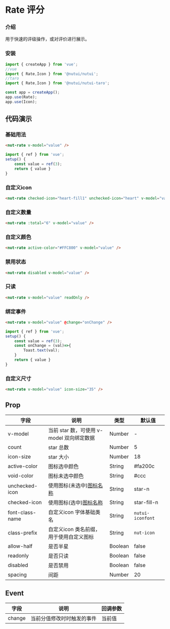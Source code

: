 # Rate 评分

### 介绍

用于快速的评级操作，或对评价进行展示。

### 安装

``` javascript
import { createApp } from 'vue';
//vue
import { Rate,Icon } from '@nutui/nutui';
//taro
import { Rate,Icon } from '@nutui/nutui-taro';

const app = createApp();
app.use(Rate);
app.use(Icon);
```

## 代码演示

### 基础用法

``` html
<nut-rate v-model="value" />
```

``` javascript
import { ref } from 'vue';
setup() {
    const value = ref(3);
    return { value }
}
```

### 自定义icon

``` html
<nut-rate checked-icon="heart-fill1" unchecked-icon="heart" v-model="value" />
```

### 自定义数量

``` html
<nut-rate :total="6" v-model="value" />
```

### 自定义颜色

``` html
<nut-rate active-color="#FFC800" v-model="value" />
```

### 禁用状态

``` html
<nut-rate disabled v-model="value" />
```

### 只读

``` html
<nut-rate v-model="value" readOnly />
```
### 绑定事件

``` html
<nut-rate v-model="value" @change="onChange" />
```
``` javascript
import { ref } from 'vue';
setup() {
    const value = ref(3);
    const onChange = (val)=>{
        Toast.text(val);
    }
    return { value }
}
```
### 自定义尺寸

``` html
<nut-rate v-model="value" icon-size="35" />
```



## Prop

| 字段            | 说明                                      | 类型    | 默认值           |
|-----------------|-------------------------------------------|---------|------------------|
| v-model         | 当前 star 数，可使用 v-model 双向绑定数据 | Number  | -                |
| count           | star 总数                                 | Number  | 5                |
| icon-size       | star 大小                                 | Number  | 18               |
| active-color    | 图标选中颜色                              | String  | #fa200c          |
| void-color      | 图标未选中颜色                            | String  | #ccc             |
| unchecked-icon  | 使用图标(未选中)[图标名称](#/icon)    | String  | star-n           |
| checked-icon    | 使用图标(选中)[图标名称](#/icon)       | String  | star-fill-n      |
| font-class-name | 自定义icon 字体基础类名                   | String  | `nutui-iconfont` |
| class-prefix    | 自定义icon 类名前缀，用于使用自定义图标   | String  | `nut-icon`       |
| allow-half      | 是否半星                                  | Boolean | false            |
| readonly        | 是否只读                                  | Boolean | false            |
| disabled        | 是否禁用                                  | Boolean | false            |
| spacing         | 间距                                      | Number  | 20               |

## Event
| 字段   | 说明                       | 回调参数 |
|--------|----------------------------|----------|
| change | 当前分值修改时时触发的事件 | 当前值   |